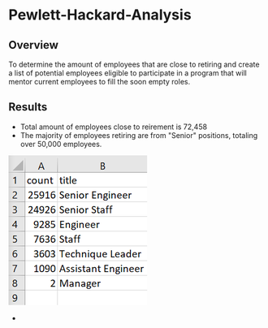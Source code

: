 # Pewlett-Hackard-Analysis

## Overview
To determine the amount of employees that are close to retiring and create a list of potential employees eligible to participate in a program that will mentor current employees to fill the soon empty roles.

## Results
* Total amount of employees close to reirement is 72,458
* The majority of employees retiring are from "Senior" positions, totaling over 50,000 employees.

![Count of Employees close to Retiring by Title](https://github.com/JGarza4903/Pewlett-Hackard-Analysis/blob/main/Images/count_retiring_titles.png)

*

